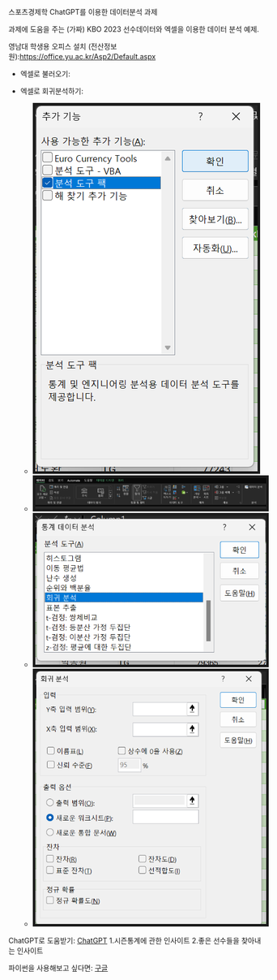 스포츠경제학 ChatGPT를 이용한 데이터분석 과제

과제에 도움을 주는 (가짜) KBO 2023 선수데이터와 엑셀을 이용한 데이터 분석 예제.

영남대 학생용 오피스 설치 (전산정보원):https://office.yu.ac.kr/Asp2/Default.aspx


- 엑셀로 불러오기: 

- 엑셀로 회귀분석하기:
    - <img src="screenshot\tool_pack_excel.png"  border="5"/>
    - <img src="screenshot\tool_pack_excel_2.png"  border="5"/>
    - <img src="screenshot\tool_pack_excel_3.png"  border="5"/>
    - <img src="screenshot\tool_pack_excel_4.png"  border="5"/>

ChatGPT로 도움받기: [ChatGPT](https://chatgpt.com/share/b3694437-881c-4324-a1ed-f340f388661c)
1.시즌통계에 관한 인사이트
2.좋은 선수들을 찾아내는 인사이트

파이썬을 사용해보고 싶다면: [구글](https://colab.research.google.com/github/SeanJSLee/Teaching_YU_DS_SportsEconomics_KR/SportsEconomics_HW.ipynb)
